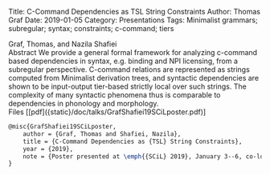 Title: C-Command Dependencies as TSL String Constraints
Author: Thomas Graf
Date: 2019-01-05
Category: Presentations
Tags: Minimalist grammars; subregular; syntax; constraints; c-command; tiers

<div markdown class="authors">
Graf, Thomas, and Nazila Shafiei
</div>

<div markdown class="abstract">
<span id="abstract-title">Abstract</span>
We provide a general formal framework for analyzing c-command based dependencies in syntax, e.g. binding and NPI licensing, from a subregular perspective.
C-command relations are represented as strings computed from Minimalist derivation trees, and syntactic dependencies are shown to be input-output tier-based strictly local over such strings.
The complexity of many syntactic phenomena thus is comparable to dependencies in phonology and morphology.
</div>

<div markdown class="files">
<span id="files-title">Files</span>
[[pdf]({static}/doc/talks/GrafShafiei19SCiLposter.pdf)]
</div>

~~~latex
@misc{GrafShafiei19SCiLposter,
    author = {Graf, Thomas and Shafiei, Nazila},
    title = {C-Command Dependencies as {TSL} String Constraints},
    year = {2019},
    note = {Poster presented at \emph{{SCiL} 2019}, January 3--6, co-located with the {LSA 2019}}
}
~~~
